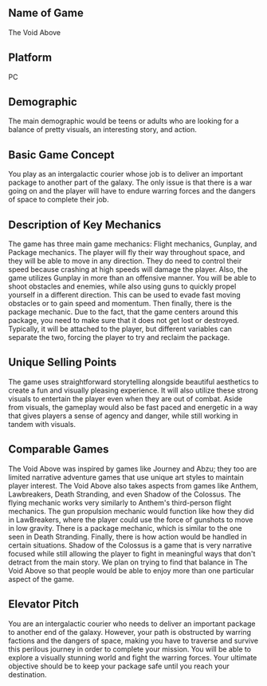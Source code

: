 ## **Name of Game**

The Void Above

## **Platform**

PC

## **Demographic**

The main demographic would be teens or adults who are looking for a balance of pretty visuals, an interesting story, and action.

## **Basic Game Concept**

You play as an intergalactic courier whose job is to deliver an important package to another part of the galaxy. The only issue is that there is a war going on and the player will have to endure warring forces and the dangers of space to complete their job.

## **Description of Key Mechanics**

The game has three main game mechanics: Flight mechanics, Gunplay, and Package mechanics. The player will fly their way throughout space, and they will be able to move in any direction. They do need to control their speed because crashing at high speeds will damage the player. Also, the game utilizes Gunplay in more than an offensive manner. You will be able to shoot obstacles and enemies, while also using guns to quickly propel yourself in a different direction. This can be used to evade fast moving obstacles or to gain speed and momentum. Then finally, there is the package mechanic. Due to the fact, that the game centers around this package, you need to make sure that it does not get lost or destroyed. Typically, it will be attached to the player, but different variables can separate the two, forcing the player to try and reclaim the package.

## **Unique Selling Points**

The game uses straightforward storytelling alongside beautiful aesthetics to create a fun and visually pleasing experience. It will also utilize these strong visuals to entertain the player even when they are out of combat. Aside from visuals, the gameplay would also be fast paced and energetic in a way that gives players a sense of agency and danger, while still working in tandem with visuals.

## **Comparable Games**

The Void Above was inspired by games like Journey and Abzu; they too are limited narrative adventure games that use unique art styles to maintain player interest. The Void Above also takes aspects from games like Anthem, Lawbreakers, Death Stranding, and even Shadow of the Colossus. The flying mechanic works very similarly to Anthem&#39;s third-person flight mechanics. The gun propulsion mechanic would function like how they did in LawBreakers, where the player could use the force of gunshots to move in low gravity. There is a package mechanic, which is similar to the one seen in Death Stranding. Finally, there is how action would be handled in certain situations. Shadow of the Colossus is a game that is very narrative focused while still allowing the player to fight in meaningful ways that don&#39;t detract from the main story. We plan on trying to find that balance in The Void Above so that people would be able to enjoy more than one particular aspect of the game.

## **Elevator Pitch**

You are an intergalactic courier who needs to deliver an important package to another end of the galaxy. However, your path is obstructed by warring factions and the dangers of space, making you have to traverse and survive this perilous journey in order to complete your mission. You will be able to explore a visually stunning world and fight the warring forces. Your ultimate objective should be to keep your package safe until you reach your destination.